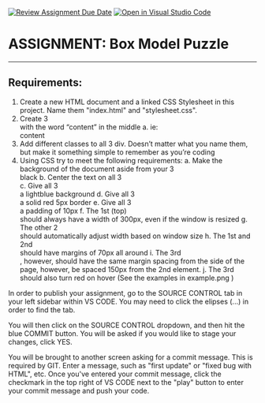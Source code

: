 [![Review Assignment Due Date](https://classroom.github.com/assets/deadline-readme-button-24ddc0f5d75046c5622901739e7c5dd533143b0c8e959d652212380cedb1ea36.svg)](https://classroom.github.com/a/NdvyJiy6)
[![Open in Visual Studio Code](https://classroom.github.com/assets/open-in-vscode-c66648af7eb3fe8bc4f294546bfd86ef473780cde1dea487d3c4ff354943c9ae.svg)](https://classroom.github.com/online_ide?assignment_repo_id=10499458&assignment_repo_type=AssignmentRepo)
# ASSIGNMENT: Box Model Puzzle
----------
## Requirements:
1.	Create a new HTML document and a linked CSS Stylesheet in this project. Name them "index.html" and "stylesheet.css".
2.	Create 3 <div> with the word “content” in the middle 
    a.	ie: <div>content</div>
3.	Add different classes to all 3 div. Doesn’t matter what you name them, but make it something simple to remember as you’re coding
4.	Using CSS try to meet the following requirements:
    a.	Make the background of the document aside from your 3 <div> black
    b.	Center the text on all 3 <div>
    c.	Give all 3 <div> a lightblue background
    d.	Give all 3 <div> a solid red 5px border
    e.	Give all 3 <div> a padding of 10px
    f.	The 1st (top) <div> should always have a width of 300px, even if the window is resized
    g.	The other 2 <div> should automatically adjust width based on window size
    h.	The 1st and 2nd <div> should have margins of 70px all around
    i.	The 3rd <div>, however, should have the same margin spacing from the side of the page, however, be spaced 150px from the 2nd element. 
    j.	The 3rd <div> should also turn red on hover
(See the examples in example.png )

In order to publish your assignment, go to the SOURCE CONTROL tab in your left sidebar within VS CODE. You may need to click the elipses (...) in order to find the tab. 

You will then click on the SOURCE CONTROL dropdown, and then hit the blue COMMIT button. You will be asked if you would like to stage your changes, click YES.

You will be brought to another screen asking for a commit message. This is required by GIT. Enter a message, such as "first update" or "fixed bug with HTML", etc. Once you've entered your commit message, click the checkmark in the top right of VS CODE next to the "play" button to enter your commit message and push your code.
